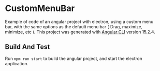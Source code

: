 # CustomMenuBar

Example of code of an angular project with electron, using a custom menu bar, with the same options as the default menu bar ( Drag, maximize, minimize, etc ).
This project was generated with [Angular CLI](https://github.com/angular/angular-cli) version 15.2.4.

## Build And Test

Run `npm run start` to build the angular project, and start the electron application.